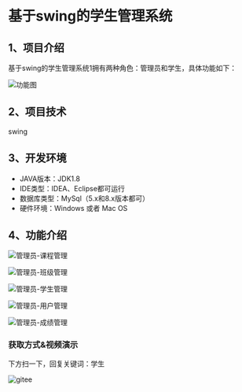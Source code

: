 # 基于swing的学生管理系统


## 1、项目介绍

基于swing的学生管理系统1拥有两种角色：管理员和学生，具体功能如下：

![功能图](https://project-images-1256969109.cos.ap-chongqing.myqcloud.com/Typora-Images/202208121456920.jpg)


## 2、项目技术

swing

## 3、开发环境

- JAVA版本：JDK1.8
- IDE类型：IDEA、Eclipse都可运行
- 数据库类型：MySql（5.x和8.x版本都可） 
- 硬件环境：Windows 或者 Mac OS


## 4、功能介绍

![管理员-课程管理](https://project-images-1256969109.cos.ap-chongqing.myqcloud.com/Typora-Images/202208121457710.jpg)

![管理员-班级管理](https://project-images-1256969109.cos.ap-chongqing.myqcloud.com/Typora-Images/202208121457133.jpg)

![管理员-学生管理](https://project-images-1256969109.cos.ap-chongqing.myqcloud.com/Typora-Images/202208121457001.jpg)

![管理员-用户管理](https://project-images-1256969109.cos.ap-chongqing.myqcloud.com/Typora-Images/202208121457214.jpg)

![管理员-成绩管理](https://project-images-1256969109.cos.ap-chongqing.myqcloud.com/Typora-Images/202208121457149.jpg)


### 获取方式&视频演示

下方扫一下，回复关键词：学生

![gitee](https://project-images-1256969109.cos.ap-chongqing.myqcloud.com/Typora-Images/202309291447341.png)

